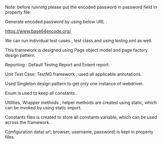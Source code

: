 Note: before running please put the encoded password in password field in property file:

Generate encoded password by using below URL .

https://www.base64encode.org/




We can run individual test cases , test class and using testng.xml as well.

This framework is designed using Page object model and page factory design pattern.

Reporting : Default Testng Report and Extent report.

Unit Test Case: TestNG framework , used all applicable annotations.

Used Singleton design pattern to get only one instance of webdriver.


Enum is used to keep all constants .

Utilities, Wrapper methods , helper methods are created using static, which can be invoked by using static import.

Constants files is created to store all constants variable, which can be used across the framework.

Configuration data( url, browser, username, password) is kept in property files.



